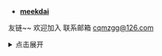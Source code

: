 - **[meekdai](https://blog.meekdai.com/)**

友链~~
欢迎加入
联系邮箱
[cqmzgg@126.com](cqmzgg@126.com)
<details>
<summary>点击展开</summary>
一年12块！两年20块！！！这机场你可见过，我是入了，真香！
[一元机场](https://xn--4gq62f52gdss.ink/#/register?code=I7Ojo5pG)
</details>


<!--"script":" <script>"busuanzi_container_site_uv"="<span id='user-content-busuanzi_container_site_uv' style='display: inline;'> ❤️感谢第 <span id='user-content-busuanzi_value_site_uv'>42</span>小伙伴的 <span id='user-content-busuanzi_value_site_pv'>869</span>次访问关于页面。</span>"</script><style>"span[id^='user-content-']{display:inline!important}</style>" -->